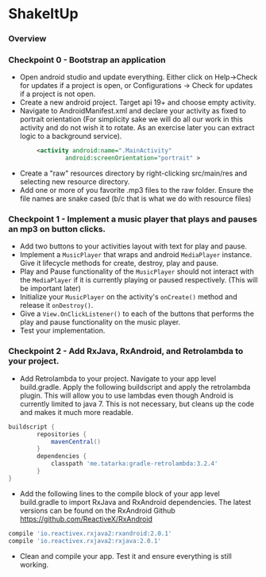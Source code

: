 # ShakeItUp

### Overview

### Checkpoint 0 - Bootstrap an application

- Open android studio and update everything. Either click on Help->Check for updates if a project is open, or Configurations -> Check for updates if a project is not open.  
- Create a new android project. Target api 19+ and choose empty activity.  
- Navigate to AndroidManifest.xml and declare your activity as fixed to portrait orientation (For simplicity sake we will do all our work in this activity and do not wish it to rotate. As an exercise later you can extract logic to a background service).  
```xml
        <activity android:name=".MainActivity"
                android:screenOrientation="portrait" >
```
- Create a "raw" resources directory by right-clicking src/main/res and selecting new resource directory.  
- Add one or more of you favorite .mp3 files to the raw folder. Ensure the file names are snake cased (b/c that is what we do with resource files)

### Checkpoint 1 - Implement a music player that plays and pauses an mp3 on button clicks.

- Add two buttons to your activities layout with text for play and pause.
- Implement a `MusicPlayer` that wraps and android `MediaPlayer` instance. Give it lifecycle methods for create, destroy, play and pause.
- Play and Pause functionality of the `MusicPlayer` should not interact with the `MediaPlayer` if it is currently playing or paused respectively. (This will be important later)
- Initialize your `MusicPlayer` on the activity's `onCreate()` method and release it `onDestroy()`.
- Give a `View.OnClickListener()` to each of the buttons that performs the play and pause functionality on the music player.
- Test your implementation.

### Checkpoint 2 - Add RxJava, RxAndroid, and Retrolambda to your project.

- Add Retrolambda to your project. Navigate to your app level build.gradle. Apply the following buildscript and apply the retrolambda plugin. This will allow you to use lambdas even though Android is currently limited to java 7. This is not necessary, but cleans up the code and makes it much more readable.
```groovy
buildscript {
        repositories {
            mavenCentral()
        }
        dependencies {
            classpath 'me.tatarka:gradle-retrolambda:3.2.4'
        }
}
``` 
- Add the following lines to the compile block of your app level build.gradle to import RxJava and RxAndroid dependencies. The latest versions can be found on the RxAndroid Github https://github.com/ReactiveX/RxAndroid
```groovy
compile 'io.reactivex.rxjava2:rxandroid:2.0.1'
compile 'io.reactivex.rxjava2:rxjava:2.0.1'
```
- Clean and compile your app. Test it and ensure everything is still working.